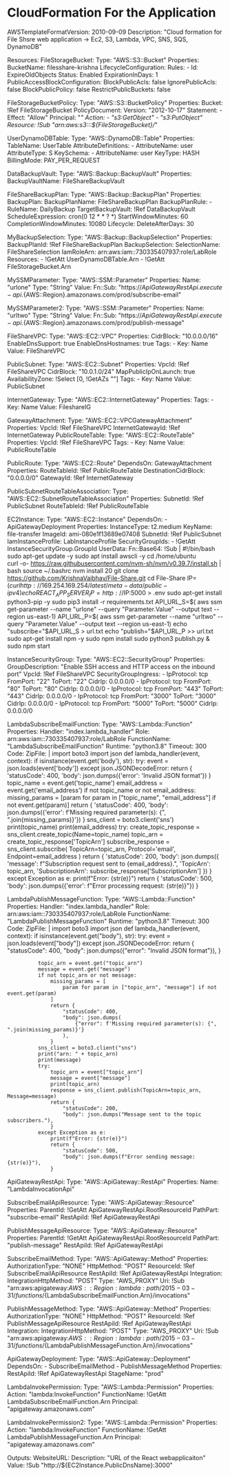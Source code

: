 # CloudFormation For the Application

AWSTemplateFormatVersion: 2010-09-09
Description: "Cloud formation for File Shsre web application -> Ec2, S3, Lambda, VPC, SNS, SQS, DynamoDB"

Resources:
  FileStorageBucket:
    Type: "AWS::S3::Bucket"
    Properties:
      BucketName: filesshare-krishna
      LifecycleConfiguration:
        Rules:
          - Id: ExpireOldObjects
            Status: Enabled
            ExpirationInDays: 1
      PublicAccessBlockConfiguration:
        BlockPublicAcls: false
        IgnorePublicAcls: false
        BlockPublicPolicy: false
        RestrictPublicBuckets: false

  FileStorageBucketPolicy:
    Type: "AWS::S3::BucketPolicy"
    Properties:
      Bucket: !Ref FileStorageBucket
      PolicyDocument:
        Version: "2012-10-17"
        Statement:
          - Effect: "Allow"
            Principal: "*"
            Action:
              - "s3:GetObject"
              - "s3:PutObject"
            Resource: !Sub "arn:aws:s3:::${FileStorageBucket}/*"

  UserDynamoDBTable:
    Type: "AWS::DynamoDB::Table"
    Properties:
      TableName: UserTable
      AttributeDefinitions:
        - AttributeName: user
          AttributeType: S
      KeySchema:
        - AttributeName: user
          KeyType: HASH
      BillingMode: PAY_PER_REQUEST

  DataBackupVault:
    Type: "AWS::Backup::BackupVault"
    Properties:
      BackupVaultName: FileShareBackupVault

  FileShareBackupPlan:
    Type: "AWS::Backup::BackupPlan"
    Properties:
      BackupPlan:
        BackupPlanName: FileShareBackupPlan
        BackupPlanRule:
          - RuleName: DailyBackup
            TargetBackupVault: !Ref DataBackupVault
            ScheduleExpression: cron(0 12 * * ? *)
            StartWindowMinutes: 60
            CompletionWindowMinutes: 10080
            Lifecycle:
              DeleteAfterDays: 30

  MyBackupSelection:
    Type: "AWS::Backup::BackupSelection"
    Properties:
      BackupPlanId: !Ref FileShareBackupPlan
      BackupSelection:
        SelectionName: FileShareSelection
        IamRoleArn: arn:aws:iam::730335407937:role/LabRole
        Resources:
          - !GetAtt UserDynamoDBTable.Arn
          - !GetAtt FileStorageBucket.Arn

  MySSMParameter:
    Type: "AWS::SSM::Parameter"
    Properties:
      Name: "urlone"
      Type: "String"
      Value:
        Fn::Sub: "https://${ApiGatewayRestApi}.execute-api.${AWS::Region}.amazonaws.com/prod/subscribe-email"

  MySSMParameter2:
    Type: "AWS::SSM::Parameter"
    Properties:
      Name: "urltwo"
      Type: "String"
      Value:
        Fn::Sub: "https://${ApiGatewayRestApi}.execute-api.${AWS::Region}.amazonaws.com/prod/publish-message"

  FileShareVPC:
    Type: "AWS::EC2::VPC"
    Properties:
      CidrBlock: "10.0.0.0/16"
      EnableDnsSupport: true
      EnableDnsHostnames: true
      Tags:
        - Key: Name
          Value: FileShareVPC

  PublicSubnet:
    Type: "AWS::EC2::Subnet"
    Properties:
      VpcId: !Ref FileShareVPC
      CidrBlock: "10.0.1.0/24"
      MapPublicIpOnLaunch: true
      AvailabilityZone: !Select [0, !GetAZs ""]
      Tags:
        - Key: Name
          Value: PublicSubnet

  InternetGateway:
    Type: "AWS::EC2::InternetGateway"
    Properties:
      Tags:
        - Key: Name
          Value: FileshareIG

  GatewayAttachment:
    Type: "AWS::EC2::VPCGatewayAttachment"
    Properties:
      VpcId: !Ref FileShareVPC
      InternetGatewayId: !Ref InternetGateway
  PublicRouteTable:
    Type: "AWS::EC2::RouteTable"
    Properties:
      VpcId: !Ref FileShareVPC
      Tags:
        - Key: Name
          Value: PublicRouteTable

  PublicRoute:
    Type: "AWS::EC2::Route"
    DependsOn: GatewayAttachment
    Properties:
      RouteTableId: !Ref PublicRouteTable
      DestinationCidrBlock: "0.0.0.0/0"
      GatewayId: !Ref InternetGateway

  PublicSubnetRouteTableAssociation:
    Type: "AWS::EC2::SubnetRouteTableAssociation"
    Properties:
      SubnetId: !Ref PublicSubnet
      RouteTableId: !Ref PublicRouteTable

  EC2Instance:
    Type: "AWS::EC2::Instance"
    DependsOn:
      - ApiGatewayDeployment
    Properties:
      InstanceType: t2.medium
      KeyName: file-transfer
      ImageId: ami-080e1f13689e07408
      SubnetId: !Ref PublicSubnet
      IamInstanceProfile: LabInstanceProfile
      SecurityGroupIds:
        - !GetAtt InstanceSecurityGroup.GroupId
      UserData:
        Fn::Base64: !Sub |
          #!/bin/bash
          sudo apt-get update -y
          sudo apt install awscli -y
          cd /home/ubuntu  
          curl -o- https://raw.githubusercontent.com/nvm-sh/nvm/v0.39.7/install.sh | bash
          source ~/.bashrc
          nvm install 20
          git clone https://github.com/KrishnaVaibhav/File-Share.git
          cd File-Share
          IP=$(curl http://169.254.169.254/latest/meta-data/public-ipv4)
          echo REACT_APP_SERVER_IP=http://$IP:5000 > .env
          sudo apt-get install python3-pip -y
          sudo pip3 install -r requirements.txt
          API_URL_S=$( aws ssm get-parameter --name "urlone" --query "Parameter.Value" --output text --region us-east-1)
          API_URL_P=$( aws ssm get-parameter --name "urltwo" --query "Parameter.Value" --output text --region us-east-1)
          echo "subscribe="$API_URL_S > url.txt
          echo "publish="$API_URL_P >> url.txt
          sudo apt-get install npm -y
          sudo npm install
          sudo python3 publish.py & sudo npm start

  InstanceSecurityGroup:
    Type: "AWS::EC2::SecurityGroup"
    Properties:
      GroupDescription: "Enable SSH access and HTTP access on the inbound port"
      VpcId: !Ref FileShareVPC
      SecurityGroupIngress:
        - IpProtocol: tcp
          FromPort: "22"
          ToPort: "22"
          CidrIp: 0.0.0.0/0
        - IpProtocol: tcp
          FromPort: "80"
          ToPort: "80"
          CidrIp: 0.0.0.0/0
        - IpProtocol: tcp
          FromPort: "443"
          ToPort: "443"
          CidrIp: 0.0.0.0/0
        - IpProtocol: tcp
          FromPort: "3000"
          ToPort: "3000"
          CidrIp: 0.0.0.0/0
        - IpProtocol: tcp
          FromPort: "5000"
          ToPort: "5000"
          CidrIp: 0.0.0.0/0

  LambdaSubscribeEmailFunction:
    Type: "AWS::Lambda::Function"
    Properties:
      Handler: "index.lambda_handler"
      Role: arn:aws:iam::730335407937:role/LabRole
      FunctionName: "LambdaSubscribeEmailFunction"
      Runtime: "python3.8"
      Timeout: 300
      Code:
        ZipFile: |
          import boto3
          import json
          def lambda_handler(event, context):
              if isinstance(event.get('body'), str):
                  try:
                      event = json.loads(event['body'])
                  except json.JSONDecodeError:
                      return {
                          'statusCode': 400,
                          'body': json.dumps({'error': 'Invalid JSON format'})
                      }
              topic_name = event.get('topic_name')
              email_address = event.get('email_address')
              if not topic_name or not email_address:
                  missing_params = [param for param in ["topic_name", "email_address"] if not event.get(param)]
                  return {
                      'statusCode': 400,
                      'body': json.dumps({'error': f'Missing required parameter(s): {", ".join(missing_params)}'})
                  }
              sns_client = boto3.client('sns')
              print(topic_name)
              print(email_address)
              try:
                  create_topic_response = sns_client.create_topic(Name=topic_name)
                  topic_arn = create_topic_response['TopicArn']
                  subscribe_response = sns_client.subscribe(
                      TopicArn=topic_arn,
                      Protocol='email',
                      Endpoint=email_address
                  )
                  return {
                      'statusCode': 200,
                      'body': json.dumps({
                          'message': f"Subscription request sent to {email_address}.",
                          'TopicArn': topic_arn,
                          'SubscriptionArn': subscribe_response['SubscriptionArn']
                      })
                  }
              except Exception as e:
                  print(f"Error: {str(e)}")
                  return {
                      'statusCode': 500,
                      'body': json.dumps({'error': f"Error processing request: {str(e)}"})
                  }

  LambdaPublishMessageFunction:
    Type: "AWS::Lambda::Function"
    Properties:
      Handler: "index.lambda_handler"
      Role: arn:aws:iam::730335407937:role/LabRole
      FunctionName: "LambdaPublishMessageFunction"
      Runtime: "python3.8"
      Timeout: 300
      Code:
        ZipFile: |
          import boto3
          import json
          def lambda_handler(event, context):
              if isinstance(event.get("body"), str):
                  try:
                      event = json.loads(event["body"])
                  except json.JSONDecodeError:
                      return {
                          "statusCode": 400,
                          "body": json.dumps({"error": "Invalid JSON format"}),
                      }

              topic_arn = event.get("topic_arn")
              message = event.get("message")
              if not topic_arn or not message:
                  missing_params = [
                      param for param in ["topic_arn", "message"] if not event.get(param)
                  ]
                  return {
                      "statusCode": 400,
                      "body": json.dumps(
                          {"error": f'Missing required parameter(s): {", ".join(missing_params)}'}
                      ),
                  }
              sns_client = boto3.client("sns")
              print("arn: " + topic_arn)
              print(message)
              try:
                  topic_arn = event["topic_arn"]
                  message = event["message"]
                  print(topic_arn)
                  response = sns_client.publish(TopicArn=topic_arn, Message=message)
                  return {
                      "statusCode": 200,
                      "body": json.dumps("Message sent to the topic subscribers."),
                  }
              except Exception as e:
                  print(f"Error: {str(e)}")
                  return {
                      "statusCode": 500,
                      "body": json.dumps(f"Error sending message: {str(e)}"),
                  }

  ApiGatewayRestApi:
    Type: "AWS::ApiGateway::RestApi"
    Properties:
      Name: "LambdaInvocationApi"

  SubscribeEmailApiResource:
    Type: "AWS::ApiGateway::Resource"
    Properties:
      ParentId: !GetAtt ApiGatewayRestApi.RootResourceId
      PathPart: "subscribe-email"
      RestApiId: !Ref ApiGatewayRestApi

  PublishMessageApiResource:
    Type: "AWS::ApiGateway::Resource"
    Properties:
      ParentId: !GetAtt ApiGatewayRestApi.RootResourceId
      PathPart: "publish-message"
      RestApiId: !Ref ApiGatewayRestApi

  SubscribeEmailMethod:
    Type: "AWS::ApiGateway::Method"
    Properties:
      AuthorizationType: "NONE"
      HttpMethod: "POST"
      ResourceId: !Ref SubscribeEmailApiResource
      RestApiId: !Ref ApiGatewayRestApi
      Integration:
        IntegrationHttpMethod: "POST"
        Type: "AWS_PROXY"
        Uri: !Sub "arn:aws:apigateway:${AWS::Region}:lambda:path/2015-03-31/functions/${LambdaSubscribeEmailFunction.Arn}/invocations"

  PublishMessageMethod:
    Type: "AWS::ApiGateway::Method"
    Properties:
      AuthorizationType: "NONE"
      HttpMethod: "POST"
      ResourceId: !Ref PublishMessageApiResource
      RestApiId: !Ref ApiGatewayRestApi
      Integration:
        IntegrationHttpMethod: "POST"
        Type: "AWS_PROXY"
        Uri: !Sub "arn:aws:apigateway:${AWS::Region}:lambda:path/2015-03-31/functions/${LambdaPublishMessageFunction.Arn}/invocations"

  ApiGatewayDeployment:
    Type: "AWS::ApiGateway::Deployment"
    DependsOn:
      - SubscribeEmailMethod
      - PublishMessageMethod
    Properties:
      RestApiId: !Ref ApiGatewayRestApi
      StageName: "prod"

  LambdaInvokePermission:
    Type: "AWS::Lambda::Permission"
    Properties:
      Action: "lambda:InvokeFunction"
      FunctionName: !GetAtt LambdaSubscribeEmailFunction.Arn
      Principal: "apigateway.amazonaws.com"

  LambdaInvokePermission2:
    Type: "AWS::Lambda::Permission"
    Properties:
      Action: "lambda:InvokeFunction"
      FunctionName: !GetAtt LambdaPublishMessageFunction.Arn
      Principal: "apigateway.amazonaws.com"

Outputs:
  WebsiteURL:
    Description: "URL of the React webapplicaiton"
    Value: !Sub "http://${EC2Instance.PublicDnsName}:3000"
